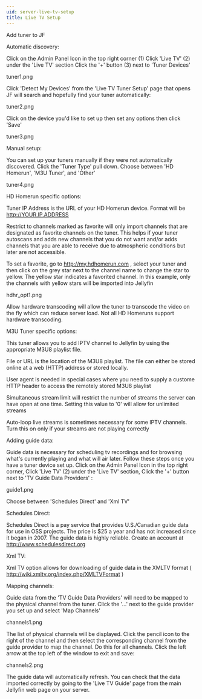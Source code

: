 ```yaml
---
uid: server-live-tv-setup
title: Live TV Setup
---
```


Add tuner to JF

Automatic discovery:

Click on the Admin Panel Icon in the top right corner (1)
Click 'Live TV' (2) under the 'Live TV' section
Click the '+' button (3) next to 'Tuner Devices'

tuner1.png

Click 'Detect My Devices' from the 'Live TV Tuner Setup' page that opens
JF will search and hopefully find your tuner automatically:

tuner2.png

Click on the device you'd like to set up then set any options then click 'Save'

tuner3.png

Manual setup:

You can set up your tuners manually if they were not automatically discovered.  Click the 'Tuner Type' pull down.  Choose between 'HD Homerun', 'M3U Tuner', and 'Other'

tuner4.png

HD Homerun specific options:

Tuner IP Address is the URL of your HD Homerun device.  Format will be http://YOUR.IP.ADDRESS

Restrict to channels marked as favorite will only import channels that are designated as favorite channels on the tuner.  This helps if your tuner autoscans and adds new channels that you do not want and/or adds channels that you are able to receive due to atmospheric conditions but later are not accessible.

To set a favorite, go to http://my.hdhomerun.com , select your tuner and then click on the grey star next to the channel name to change the star to yellow.  The yellow star indicates a favorited channel.  In this example, only the channels with yellow stars will be imported into Jellyfin

hdhr_opt1.png

Allow hardware transcoding will allow the tuner to transcode the video on the fly which can reduce server load.  Not all HD Homeruns support hardware transcoding.

M3U Tuner specific options:

This tuner allows you to add IPTV channel to Jellyfin by using the appropriate M3U8 playlist file.

File or URL is the location of the M3U8 playlist.  The file can either be stored online at a web (HTTP) address or stored locally.

User agent is needed in special cases where you need to supply a custome HTTP header to access the remotely stored M3U8 playlist

Simultaneous stream limit will restrict the number of streams the server can have open at one time.  Setting this value to '0' will allow for unlimited streams

Auto-loop live streams is sometimes necessary for some IPTV channels.  Turn this on only if your streams are not playing correctly



Adding guide data:

Guide data is necessary for scheduling tv recordings and for browsing what's currently playing and what will air later.  Follow these steps once you have a tuner device set up.  Click on the Admin Panel Icon in the top right corner, Click 'Live TV' (2) under the 'Live TV' section, Click the '+' button next to 'TV Guide Data Providers' :

guide1.png


Choose between 'Schedules Direct' and 'Xml TV'
 
Schedules Direct: 

Schedules Direct is a pay service that provides U.S./Canadian guide data for use in OSS projects.  The price is $25 a year and has not increased since it began in 2007.  The guide data is highly reliable.  Create an account at http://www.schedulesdirect.org

Xml TV:

Xml TV option allows for downloading of guide data in the XMLTV format ( http://wiki.xmltv.org/index.php/XMLTVFormat )

Mapping channels:

Guide data from the 'TV Guide Data Providers' will need to be mapped to the physical channel from the tuner.  Click the '...' next to the guide provider you set up and select 'Map Channels'

channels1.png


The list of physical channels will be displayed.  Click the pencil icon to the right of the channel and then select the corresponding channel from the guide provider to map the channel.  Do this for all channels.  Click the left arrow at the top left of the window to exit and save:

channels2.png

The guide data will automatically refresh.  You can check that the data imported correctly by going to the 'Live TV Guide'  page from the main Jellyfin web page on your server.